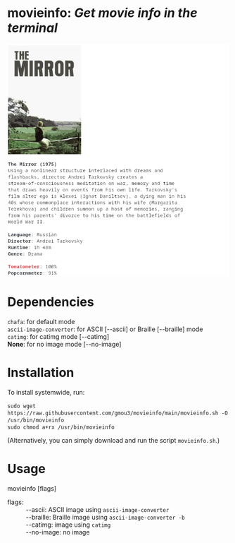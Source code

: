 # movieinfo: ***Get movie info in the terminal***
![Screenshot](screenshots/screenshot_chafa.png)

# Dependencies
`chafa`: for default mode <br />
`ascii-image-converter`: for ASCII [--ascii] or Braille [--braille] mode <br />
`catimg`: for catimg mode [--catimg] <br />
**None**: for no image mode [--no-image]

# Installation
To install systemwide, run:

```shell
sudo wget https://raw.githubusercontent.com/gmou3/movieinfo/main/movieinfo.sh -O /usr/bin/movieinfo
sudo chmod a+rx /usr/bin/movieinfo
```

(Alternatively, you can simply download and run the script `movieinfo.sh`.)

# Usage
movieinfo [flags]

flags: <br />
   --ascii: ASCII image using `ascii-image-converter` <br />
   --braille: Braille image using `ascii-image-converter -b` <br />
   --catimg: image using `catimg` <br />
   --no-image: no image
